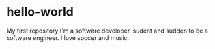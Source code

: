 # hello-world
My first repository
I'm a software developer, sudent and sudden to be a software engineer.
I love soccer and music.
